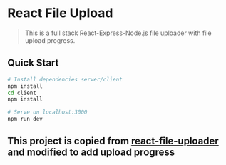 # React File Upload

> This is a full stack React-Express-Node.js file uploader with file upload progress.

## Quick Start

```bash
# Install dependencies server/client
npm install
cd client
npm install

# Serve on localhost:3000
npm run dev

```

## This project is copied from [react-file-uploader](https://github.com/bradtraversy/react_file_uploader) and modified to add upload progress
